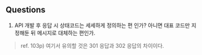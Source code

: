 ## Questions

1. API 개발 후 응답 시 상태코드는 세세하게 정의하는 편 인가? 아니면 대표 코드만 지정해둔 뒤 메시지로 대체하는 편인가.

> ref. 103p) 여기서 유의할 것은 301 응답과 302 응답의 차이이다.
